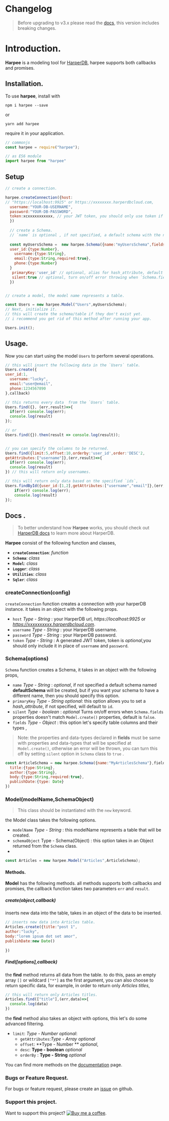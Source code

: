  # Changelog
> Before upgrading to v3.x please read the [docs](https://harpee-docs.netlify.app), this version includes breaking changes. 

# Introduction.
**Harpee** is a modeling tool for [HarperDB](https://harperdb.io/?utm_source=luckyvictory), harpee supports both callbacks and promises.


## Installation.
To use **harpee**, install with

`npm i harpee --save`

or 

`yarn add harpee`

require it in your application.

```js
// commonjs
const harpee = require("harpee");

// as ES6 module
import harpee from "harpee"

```

## Setup
```js
// create a connection.

harpee.createConnection({host:
// "https://localhost:9925" or https://xxxxxxxx.harperdbcloud.com,
  username:"YOUR-DB-USERNAME",
  password:"YOUR-DB-PASSWORD",
  token:xcxxxxxxxxxxx, // your JWT token, you should only use token if no `username` and `password`.
  })
  
  // create a Schema.
  // `name` is optional , if not specified, a default schema with the name `defaultSchema` will be created.
  
  const myUsersSchema =  new harpee.Schema({name:"myUsersSchema",fields:{
  user_id:{type:Number},
    username:{type:String},
    email:{type:String,required:true},
    phone:{type:Number}
  }
   primaryKey:'user_id' // optional, alias for hash_attribute, default 'id'
   silent:true // optional, turn on/off error throwing when `Schema.fields` doesn't match `Model.create` value, default false
  })


// create a model, the model name represents a table.

const Users = new harpee.Model("Users",myUsersSchema);
// Next, initialize it.
// this will create the schema/table if they don't exist yet.
// i recommend you get rid of this method after running your app.

Users.init();

```
## Usage.
Now you can start using the model `Users` to perform several operations.
```js
// this will insert the following data in the `Users` table.
Users.create({
user_id:1,
  username:"lucky",
  email:"user@email",
  phone:1234567890
},callback)

```
```js
// this returns every data  from the `Users` table.
Users.find({}, (err,result)=>{
  if(err) console.log(err);
  console.log(result)
});

// or
Users.find({}).then(result => console.log(result));


// you can specify the columns to be returned.
Users.find({limit:5,offset:10,orderby:'user_id',order:'DESC'2,
getAttributes:["username"]},(err,result)=>{
  if(err) console.log(err);
  console.log(result)
}) // this will return only usernames.


```
```js
// this will return only data based on the specified `ids`,
Users.findById({user_id:[1,2],getAttributes:["username","email"]},(err,result)=>{
    if(err) console.log(err);
    console.log(result)
});

```
## Docs .
> To better understand how **Harpee** works, you should check out [HarperDB docs](https://harperdb.io/docs/overview/?utm_source=luckyvictory) to learn more about HarperDB.


**Harpee** consist of the following function and classes,

- **`createConnection`**: *function*
- **`Schema`**: *class*
- **`Model`**: *class*
- **`Logger`**: *class*
- **`Utilities`**: *class*
- **`Sqler`**: *class*

### createConnection(config)
`createConnection` function creates a connection with your harperDB instance. it takes in an object with the following props.
  - `host` *Type - String* : your HarperDB url, *https://localhost:9925* or *https://xxxxxxxxxx.harperdbcloud.com*.
  - `username` *Type - String* : your HarperDB username.
  - `password` *Type - String* : your HarperDB password.
  - `token` *Type - String* : A generated JWT token, token is *optional*,you should only include it in place of `username` and `password`. 

### Schema(options)
 `Schema` function creates a Schema, it takes in an object with the following props, 
   - `name` *Type - String* :  *optional*, if not specified a default schema named **defaultSchema** will be created, but if you want your schema to have a different name, then you should specify this option.   
   - `primaryKey` *Type - String* _*optional*_: this option allows you to set a *hash_attribute*, if not specified, will default to `id`.
   - `silent` *Type - boolean* : *optional* Turns on/off errors when `Schema.fields` properties doesn't match `Model.create()` properties, default is `false`.
   - `fields` *Type - Object* : this option let's specify table columns and their types ,
 
  > Note: the properties and data-types declared in **fields** must be same with properties and data-types that will be specified at `Model.create()`, otherwise an error will be thrown, you can turn this off by setting `silent` option in `Schema` class to `true` .

```js
const ArticleSchema = new harpee.Schema({name:"MyArticlesSchema"},fields:{
  title:{type:String},
  author:{type:String},
  body:{type:String,required:true},
  publishDate:{type: Date}
})
```
 
### Model(modelName,SchemaObject)

> This class should be instantiated with the `new` keyword. 

the Model class takes the following options.
   - `modelName` *Type - String* : this modelName represents a table that will be created.
  - `schemaObject` Type - Schema(Object) : this option takes in an Object returned from the `Schema` class.
  - 
```js
const Articles = new harpee.Model("Articles",ArticleSchema);

```
#### Methods.

**Model** has the following methods. all methods supports both callbacks and promises, the callback function takes two parameters `err` and `result`.
##### create(object,callback)
inserts new data into the table, takes in an object of the data to be inserted.

  ```js
  // inserts new data into Articles table.
  Articles.create({title:"post 1", 
  author:"lucky",
  body:"lorem ipsum dot set amor",
  publishDate:new Date()
    
  })
  ```
  ##### Find([options],callback)
  
  the **find** method returns all data from the table. to do this, pass an empty array `[]` or wildcard `["*"]` as the first argument, you can also choose to return specific data, for example, in order to return only *Articles titles*, 
  ```js
  // this will return only Articles titles.
  Articles.find(["title"],(err,data)=>{
    console.log(data)
  })
  ```
the **find** method also takes an object with options, this let's do some advanced filtering.
  - `limit`: *Type - Number* *optional*: 
      - `getAttributes`:*Type - Array* *optional*
      - `offset`: **Type - Number ** *optional*, 
      - `desc`: **Type - boolean** *optional*
      - `orderBy` : **Type - String** *optional* 

You can find more methods on the [documentation](https://harpee-docs.netlify.app/model) page.

### Bugs or Feature Request.
For bugs or feature request, please create an [issue](https://github.com/lucky-victory/harpee/issues) on github.

### Support this project.
Want to support this project? [![Buy me a coffee](https://raw.githubusercontent.com/Lucky-victory/folio/main/files/images/yellow-button.png)](https://buymeacoffee.com/luckyvictory).